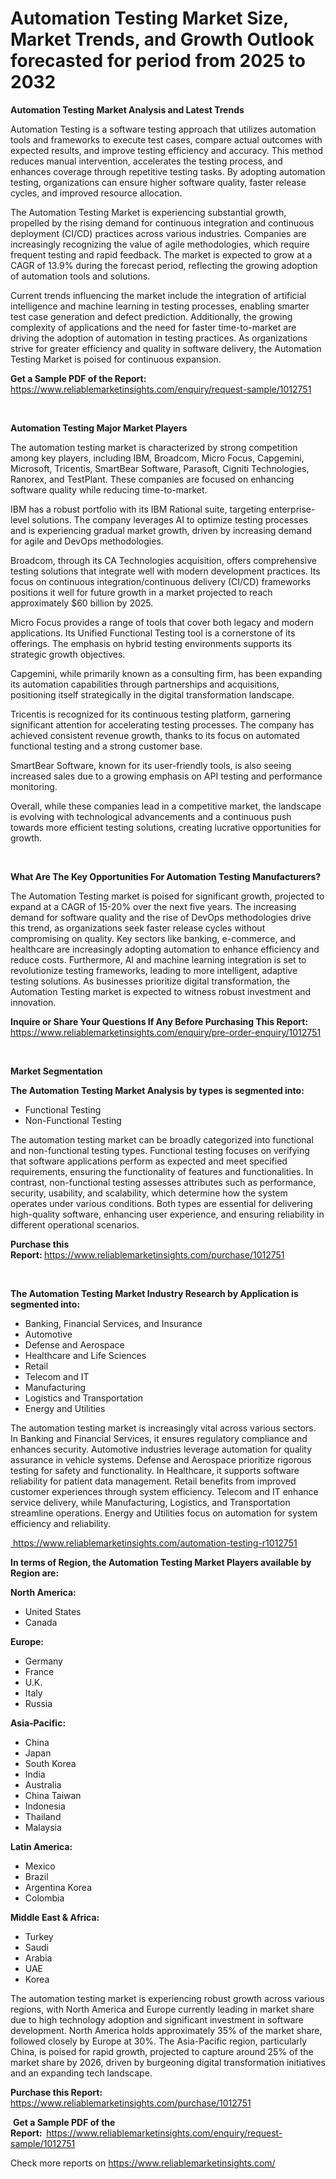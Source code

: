 <p><h1>Automation Testing Market Size, Market Trends, and Growth Outlook forecasted for period from 2025 to 2032</h1></p><p><strong>Automation Testing Market Analysis and Latest Trends</strong></p>
<p><p>Automation Testing is a software testing approach that utilizes automation tools and frameworks to execute test cases, compare actual outcomes with expected results, and improve testing efficiency and accuracy. This method reduces manual intervention, accelerates the testing process, and enhances coverage through repetitive testing tasks. By adopting automation testing, organizations can ensure higher software quality, faster release cycles, and improved resource allocation.</p><p>The Automation Testing Market is experiencing substantial growth, propelled by the rising demand for continuous integration and continuous deployment (CI/CD) practices across various industries. Companies are increasingly recognizing the value of agile methodologies, which require frequent testing and rapid feedback. The market is expected to grow at a CAGR of 13.9% during the forecast period, reflecting the growing adoption of automation tools and solutions.</p><p>Current trends influencing the market include the integration of artificial intelligence and machine learning in testing processes, enabling smarter test case generation and defect prediction. Additionally, the growing complexity of applications and the need for faster time-to-market are driving the adoption of automation in testing practices. As organizations strive for greater efficiency and quality in software delivery, the Automation Testing Market is poised for continuous expansion.</p></p>
<p><strong>Get a Sample PDF of the Report:&nbsp;</strong> <a href="https://www.reliablemarketinsights.com/enquiry/request-sample/1012751?utm_campaign=2181&utm_medium=2&utm_source=Github&utm_content=ia&utm_term=05032025&utm_id=automation-testing">https://www.reliablemarketinsights.com/enquiry/request-sample/1012751</a></p>
<p>&nbsp;</p>
<p><strong>Automation Testing Major Market Players</strong></p>
<p><p>The automation testing market is characterized by strong competition among key players, including IBM, Broadcom, Micro Focus, Capgemini, Microsoft, Tricentis, SmartBear Software, Parasoft, Cigniti Technologies, Ranorex, and TestPlant. These companies are focused on enhancing software quality while reducing time-to-market.</p><p>IBM has a robust portfolio with its IBM Rational suite, targeting enterprise-level solutions. The company leverages AI to optimize testing processes and is experiencing gradual market growth, driven by increasing demand for agile and DevOps methodologies.</p><p>Broadcom, through its CA Technologies acquisition, offers comprehensive testing solutions that integrate well with modern development practices. Its focus on continuous integration/continuous delivery (CI/CD) frameworks positions it well for future growth in a market projected to reach approximately $60 billion by 2025.</p><p>Micro Focus provides a range of tools that cover both legacy and modern applications. Its Unified Functional Testing tool is a cornerstone of its offerings. The emphasis on hybrid testing environments supports its strategic growth objectives.</p><p>Capgemini, while primarily known as a consulting firm, has been expanding its automation capabilities through partnerships and acquisitions, positioning itself strategically in the digital transformation landscape.</p><p>Tricentis is recognized for its continuous testing platform, garnering significant attention for accelerating testing processes. The company has achieved consistent revenue growth, thanks to its focus on automated functional testing and a strong customer base.</p><p>SmartBear Software, known for its user-friendly tools, is also seeing increased sales due to a growing emphasis on API testing and performance monitoring.</p><p>Overall, while these companies lead in a competitive market, the landscape is evolving with technological advancements and a continuous push towards more efficient testing solutions, creating lucrative opportunities for growth.</p></p>
<p>&nbsp;</p>
<p><strong>What Are The Key Opportunities For Automation Testing Manufacturers?</strong></p>
<p><p>The Automation Testing market is poised for significant growth, projected to expand at a CAGR of 15-20% over the next five years. The increasing demand for software quality and the rise of DevOps methodologies drive this trend, as organizations seek faster release cycles without compromising on quality. Key sectors like banking, e-commerce, and healthcare are increasingly adopting automation to enhance efficiency and reduce costs. Furthermore, AI and machine learning integration is set to revolutionize testing frameworks, leading to more intelligent, adaptive testing solutions. As businesses prioritize digital transformation, the Automation Testing market is expected to witness robust investment and innovation.</p></p>
<p><strong>Inquire or Share Your Questions If Any Before Purchasing This Report:</strong> <a href="https://www.reliablemarketinsights.com/enquiry/pre-order-enquiry/1012751?utm_campaign=2181&utm_medium=2&utm_source=Github&utm_content=ia&utm_term=05032025&utm_id=automation-testing">https://www.reliablemarketinsights.com/enquiry/pre-order-enquiry/1012751</a></p>
<p>&nbsp;</p>
<p><strong>Market Segmentation</strong></p>
<p><strong>The Automation Testing Market Analysis by types is segmented into:</strong></p>
<p><ul><li>Functional Testing</li><li>Non-Functional Testing</li></ul></p>
<p><p>The automation testing market can be broadly categorized into functional and non-functional testing types. Functional testing focuses on verifying that software applications perform as expected and meet specified requirements, ensuring the functionality of features and functionalities. In contrast, non-functional testing assesses attributes such as performance, security, usability, and scalability, which determine how the system operates under various conditions. Both types are essential for delivering high-quality software, enhancing user experience, and ensuring reliability in different operational scenarios.</p></p>
<p><strong>Purchase this Report:&nbsp;</strong><a href="https://www.reliablemarketinsights.com/purchase/1012751?utm_campaign=2181&utm_medium=2&utm_source=Github&utm_content=ia&utm_term=05032025&utm_id=automation-testing">https://www.reliablemarketinsights.com/purchase/1012751</a></p>
<p>&nbsp;</p>
<p><strong>The Automation Testing Market Industry Research by Application is segmented into:</strong></p>
<p><ul><li>Banking, Financial Services, and Insurance</li><li>Automotive</li><li>Defense and Aerospace</li><li>Healthcare and Life Sciences</li><li>Retail</li><li>Telecom and IT</li><li>Manufacturing</li><li>Logistics and Transportation</li><li>Energy and Utilities</li></ul></p>
<p><p>The automation testing market is increasingly vital across various sectors. In Banking and Financial Services, it ensures regulatory compliance and enhances security. Automotive industries leverage automation for quality assurance in vehicle systems. Defense and Aerospace prioritize rigorous testing for safety and functionality. In Healthcare, it supports software reliability for patient data management. Retail benefits from improved customer experiences through system efficiency. Telecom and IT enhance service delivery, while Manufacturing, Logistics, and Transportation streamline operations. Energy and Utilities focus on automation for system efficiency and reliability.</p></p>
<p><a href="https://www.reliablemarketinsights.com/automation-testing-r1012751?utm_campaign=2181&utm_medium=2&utm_source=Github&utm_content=ia&utm_term=05032025&utm_id=automation-testing">&nbsp;https://www.reliablemarketinsights.com/automation-testing-r1012751</a></p>
<p><strong>In terms of Region, the Automation Testing Market Players available by Region are:</strong></p>
<p>
    <p> <strong> North America: </strong>
        <ul>
            <li>United States</li>
            <li>Canada</li>
        </ul>
        </p> 
    <p> <strong> Europe: </strong>
        <ul>
            <li>Germany</li>
            <li>France</li>
            <li>U.K.</li>
            <li>Italy</li>
            <li>Russia</li>
        </ul>
        </p> 
    <p> <strong> Asia-Pacific: </strong>
        <ul>
            <li>China</li>
            <li>Japan</li>
            <li>South Korea</li>
            <li>India</li>
            <li>Australia</li>
            <li>China Taiwan</li>
            <li>Indonesia</li>
            <li>Thailand</li>
            <li>Malaysia</li>
        </ul>
        </p> 
    <p> <strong> Latin America: </strong>
        <ul>
            <li>Mexico</li>
            <li>Brazil</li>
            <li>Argentina Korea</li>
            <li>Colombia</li>
        </ul>
        </p> 
    <p> <strong> Middle East & Africa: </strong>
        <ul>
            <li>Turkey</li>
            <li>Saudi</li>
            <li>Arabia</li>
            <li>UAE</li>
            <li>Korea</li>
        </ul>
    </p>
    </p>
<p><p>The automation testing market is experiencing robust growth across various regions, with North America and Europe currently leading in market share due to high technology adoption and significant investment in software development. North America holds approximately 35% of the market share, followed closely by Europe at 30%. The Asia-Pacific region, particularly China, is poised for rapid growth, projected to capture around 25% of the market share by 2026, driven by burgeoning digital transformation initiatives and an expanding tech landscape.</p></p>
<p><strong>Purchase this Report: </strong><a href="https://www.reliablemarketinsights.com/purchase/1012751?utm_campaign=2181&utm_medium=2&utm_source=Github&utm_content=ia&utm_term=05032025&utm_id=automation-testing">https://www.reliablemarketinsights.com/purchase/1012751</a></p>
<p>&nbsp;<strong>Get a Sample PDF of the Report:&nbsp;&nbsp;</strong><a href="https://www.reliablemarketinsights.com/enquiry/request-sample/1012751?utm_campaign=2181&utm_medium=2&utm_source=Github&utm_content=ia&utm_term=05032025&utm_id=automation-testing">https://www.reliablemarketinsights.com/enquiry/request-sample/1012751</a></p>
<p><strong></strong></p>
<p>Check more reports on <a href="https://www.reliablemarketinsights.com/?utm_campaign=2181&utm_medium=2&utm_source=Github&utm_content=ia&utm_term=05032025&utm_id=automation-testing">https://www.reliablemarketinsights.com/</a></p>